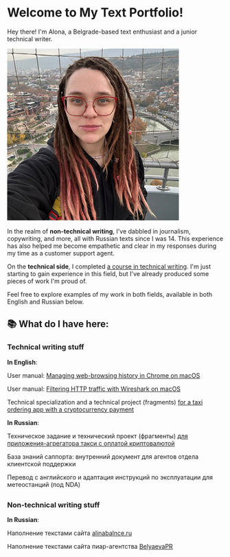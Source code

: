# Welcome to My Text Portfolio!

Hey there! I'm Alona, a Belgrade-based text enthusiast and a junior technical writer.

<img src="https://github.com/alionakot/technicalwriting/blob/main/Images/photo_2023-03-03_18-44-15.jpg" alt="Alona's photo" width="400"/>

In the realm of **non-technical writing**, I've dabbled in journalism, copywriting, and more, all with Russian texts since I was 14. This experience has also helped me become empathetic and clear in my responses during my time as a customer support agent.

On the **technical side**, I completed [a course in technical writing](https://voiti.tilda.ws/intensiv). I'm just starting to gain experience in this field, but I've already produced some pieces of work I'm proud of.

Feel free to explore examples of my work in both fields, available in both English and Russian below.

## 📚 What do I have here:  
### Technical writing stuff

**In English**:

User manual: [Managing web-browsing history in Chrome on macOS](https://github.com/alionakot/technicalwriting/blob/main/cookie_instructions.md)

User manual: [Filtering HTTP traffic with Wireshark on macOS](https://github.com/alionakot/technicalwriting/blob/main/Using%20Wireshark%20on%20MacOS.md)

Technical specialization and a technical project (fragments) [for a taxi ordering app with a cryptocurrency payment](https://github.com/alionakot/technicalwriting/blob/main/5_requirements.md)

**In Russian**:

Техническое задание и технический проект (фрагменты) [для приложения-агрегатора такси с оплатой криптовалютой](https://github.com/alionakot/technicalwriting/blob/main/5%20%D1%82%D1%80%D0%B5%D0%B1%D0%BE%D0%B2%D0%B0%D0%BD%D0%B8%D0%B9%20%D0%B4%D0%BB%D1%8F%20%D0%BF%D1%80%D0%B8%D0%BB%D0%BE%D0%B6%D0%B5%D0%BD%D0%B8%D1%8F%20%D0%B7%D0%B0%D0%BA%D0%B0%D0%B7%D0%B0%20%D1%82%D0%B0%D0%BA%D1%81%D0%B8.md)

База знаний саппорта: внутренний документ для агентов отдела клиентской поддержки

Перевод с английского и адаптация инструкций по эксплуатации для метеостанций (под NDA) 

## 

### Non-technical writing stuff

**In Russian**:

Наполнение текстами сайта [alinabalnce.ru](https://alinabalance.ru/)

Наполнение текстами сайта пиар-агентства [BelyaevaPR](https://belyaevapr.ru/)
